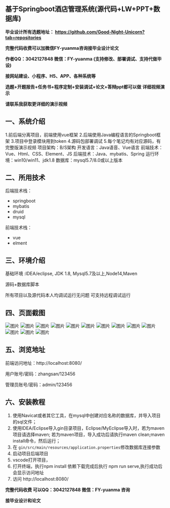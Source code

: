 ## 基于Springboot酒店管理系统(源代码+LW+PPT+数据库)
**毕业设计所有选题地址： https://github.com/Good-Night-Unicorn?tab=repositories**

**完整代码收费可以加微信FY-yuanma咨询接毕业设计论文**

**作者QQ：3042127848 微信：FY-yuanma (支持修改、部署调试、支持代做毕设)**

**接网站建设、小程序、H5、APP、各种系统等**

**选题+开题报告+任务书+程序定制+安装调试+论文+答辩ppt都可以做**
**详细视频演示**

**请联系我获取更详细的演示视频**

## 一、系统介绍

1.前后端分离项目，前端使用vue框架
2.后端使用Java编程语言的Springboot框架
3.项目中登录模块用到token
4.源码包部署调试
5.每个笔记均有对应源码，有完整版演示视频
项目架构：B/S架构
开发语言：Java语音、Vue语言
前端技术：Vue、Html、CSS、Element、JS
后端技术：Java、mybatis、Spring
运行环境：win10/win11、jdk1.8
数据库：mysql5.7/8.0或以上版本

## 二、所用技术

后端技术栈：

- springboot
- mybatis
- druid
- mysql

前端技术栈：

- vue
- elment



## 三、环境介绍

基础环境 :IDEA/eclipse, JDK 1.8, Mysql5.7及以上,Node14,Maven

源码+数据库脚本

所有项目以及源代码本人均调试运行无问题 可支持远程调试运行

## 四、页面截图
![图片](https://github.com/user-attachments/assets/afd610b2-296d-452c-a71c-8bccefe97268)
![图片](https://github.com/user-attachments/assets/97b02e76-d598-4222-b124-a219c63e5dc9)
![图片](https://github.com/user-attachments/assets/b7695c87-4ae2-402f-a3ec-e45c27c5a66c)
![图片](https://github.com/user-attachments/assets/3d3c827b-d104-4f3d-988d-a78da4f0b482)
![图片](https://github.com/user-attachments/assets/ccc059dd-b97e-4b81-a403-f60e714209c0)
![图片](https://github.com/user-attachments/assets/3e3105b5-f269-49e8-9645-58079c75479b)
![图片](https://github.com/user-attachments/assets/28f8fae2-667c-4de8-bc13-481138a7e60f)
![图片](https://github.com/user-attachments/assets/4710fecf-d917-4bd2-94b3-c0bbcba59506)
![图片](https://github.com/user-attachments/assets/92528ea7-45f1-459c-862e-2ddbd0ec9a58)
![图片](https://github.com/user-attachments/assets/a6da171e-6237-471b-be5f-105f70c968ca)
![图片](https://github.com/user-attachments/assets/d1501dd6-d72f-4e8f-a82f-8a26fe9b3a94)
![图片](https://github.com/user-attachments/assets/a2f185a9-0e4f-4749-94fd-155c7651d22d)
![图片](https://github.com/user-attachments/assets/a44075cd-7975-48da-a112-2f75893ef21a)


## 五、浏览地址

前端访问地址：http://localhost:8080/

用户账号/密码：zhangsan/123456

管理员账号/密码：admin/123456  

## 六、安装教程

1. 使用Navicat或者其它工具，在mysql中创建对应名称的数据库，并导入项目的sql文件；
2. 使用IDEA/Eclipse导入gin目录项目，Eclipse/MyEclipse导入时，若为maven项目请选择maven;
   若为maven项目，导入成功后请执行maven clean;maven install命令，然后运行；
3. 在 `gin/src/main/resources/application.properties`修改数据库连接参数
4. 启动项目后端项目 
5. vscode打开项目，
6. 打开终端，执行npm install 依赖下载完成后执行 npm run serve,执行成功后会显示访问地址
7. 访问  http://localhost:8080/

**完整代码收费  可以QQ：3042127848 微信：FY-yuanma 咨询**

**接毕业设计和论文**
